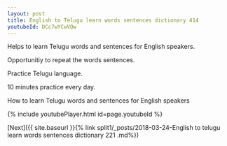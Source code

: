 ```yaml
---
layout: post
title: English to Telugu learn words sentences dictionary 414 
youtubeId: DCc7wYCwVOw
---
```

 
 
Helps to learn Telugu words and sentences for English speakers.

Opportunitiy to repeat the words sentences. 

Practice Telugu language. 
 
10 minutes practice every day. 
 
How to learn Telugu words and sentences for English speakers 
 
{% include youtubePlayer.html id=page.youtubeId %}
 
 
[Next]({{ site.baseurl }}{% link  split1/_posts/2018-03-24-English to telugu learn words sentences dictionary 221 .md%})
 
